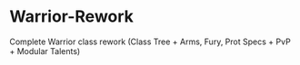 # Warrior-Rework
Complete Warrior class rework (Class Tree + Arms, Fury, Prot Specs + PvP + Modular Talents)
